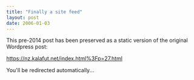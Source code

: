 ```yaml
---
title: "Finally a site feed"
layout: post
date: 2006-01-03
---
```


This pre-2014 post has been preserved as a static version of the original Wordpress post:

https://nz.kalafut.net/index.html%3Fp=27.html

You'll be redirected automatically...

<head>
  <meta http-equiv="refresh" content="5;url=https://nz.kalafut.net/index.html%3Fp=27.html">
</head>

